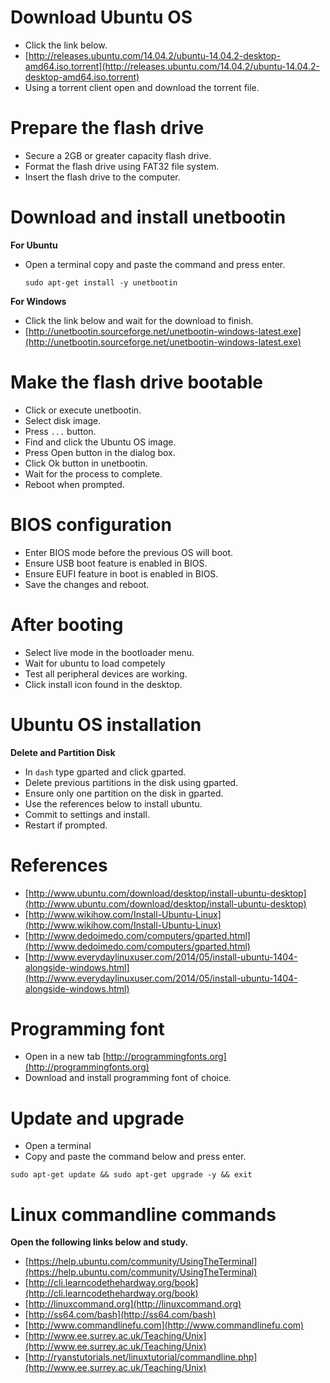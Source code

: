 # Download Ubuntu OS
- Click the link below.
- [http://releases.ubuntu.com/14.04.2/ubuntu-14.04.2-desktop-amd64.iso.torrent](http://releases.ubuntu.com/14.04.2/ubuntu-14.04.2-desktop-amd64.iso.torrent)
- Using a torrent client open and download the torrent file.

# Prepare the flash drive
- Secure a 2GB or greater capacity flash drive.
- Format the flash drive using FAT32 file system.
- Insert the flash drive to the computer.

# Download and install unetbootin

**For Ubuntu**

- Open a terminal copy and paste the command and press enter.

    ```
    sudo apt-get install -y unetbootin
    ```

**For Windows**

- Click the link below and wait for the download to finish.
- [http://unetbootin.sourceforge.net/unetbootin-windows-latest.exe](http://unetbootin.sourceforge.net/unetbootin-windows-latest.exe)

# Make the flash drive bootable
- Click or execute unetbootin.
- Select disk image.
- Press `...` button.
- Find and click the Ubuntu OS image.
- Press Open button in the dialog box.
- Click Ok button in unetbootin.
- Wait for the process to complete.
- Reboot when prompted.

# BIOS configuration
- Enter BIOS mode before the previous OS will boot.
- Ensure USB boot feature is enabled in BIOS.
- Ensure EUFI feature in boot is enabled in BIOS.
- Save the changes and reboot.

# After booting
- Select live mode in the bootloader menu.
- Wait for ubuntu to load competely
- Test all peripheral devices are working.
- Click install icon found in the desktop.

# Ubuntu OS installation

**Delete and Partition Disk**

- In `dash` type gparted and click gparted.
- Delete previous partitions in the disk using gparted.
- Ensure only one partition on the disk in gparted.
- Use the references below to install ubuntu.
- Commit to settings and install.
- Restart if prompted.

# References
- [http://www.ubuntu.com/download/desktop/install-ubuntu-desktop](http://www.ubuntu.com/download/desktop/install-ubuntu-desktop)
- [http://www.wikihow.com/Install-Ubuntu-Linux](http://www.wikihow.com/Install-Ubuntu-Linux)
- [http://www.dedoimedo.com/computers/gparted.html](http://www.dedoimedo.com/computers/gparted.html)
- [http://www.everydaylinuxuser.com/2014/05/install-ubuntu-1404-alongside-windows.html](http://www.everydaylinuxuser.com/2014/05/install-ubuntu-1404-alongside-windows.html)

# Programming font
- Open in a new tab [http://programmingfonts.org](http://programmingfonts.org)
- Download and install programming font of choice.

# Update and upgrade
- Open a terminal
- Copy and paste the command below and press enter.

```
sudo apt-get update && sudo apt-get upgrade -y && exit
```

# Linux commandline commands
**Open the following links below and study.**

- [https://help.ubuntu.com/community/UsingTheTerminal](https://help.ubuntu.com/community/UsingTheTerminal)
- [http://cli.learncodethehardway.org/book](http://cli.learncodethehardway.org/book)
- [http://linuxcommand.org](http://linuxcommand.org)
- [http://ss64.com/bash](http://ss64.com/bash)
- [http://www.commandlinefu.com](http://www.commandlinefu.com)
- [http://www.ee.surrey.ac.uk/Teaching/Unix](http://www.ee.surrey.ac.uk/Teaching/Unix)
- [http://ryanstutorials.net/linuxtutorial/commandline.php](http://www.ee.surrey.ac.uk/Teaching/Unix)
